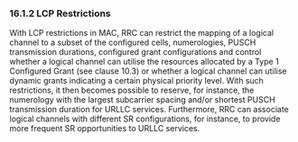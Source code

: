 ### 16.1.2 LCP Restrictions

With LCP restrictions in MAC, RRC can restrict the mapping of a logical
channel to a subset of the configured cells, numerologies, PUSCH
transmission durations, configured grant configurations and control
whether a logical channel can utilise the resources allocated by a Type
1 Configured Grant (see clause 10.3) or whether a logical channel can
utilise dynamic grants indicating a certain physical priority level.
With such restrictions, it then becomes possible to reserve, for
instance, the numerology with the largest subcarrier spacing and/or
shortest PUSCH transmission duration for URLLC services. Furthermore,
RRC can associate logical channels with different SR configurations, for
instance, to provide more frequent SR opportunities to URLLC services.